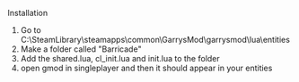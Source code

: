 Installation


1. Go to C:\SteamLibrary\steamapps\common\GarrysMod\garrysmod\lua\entities
2. Make a folder called "Barricade"
3. Add the shared.lua, cl_init.lua and init.lua to the folder
4. open gmod in singleplayer and then it should appear in your entities
